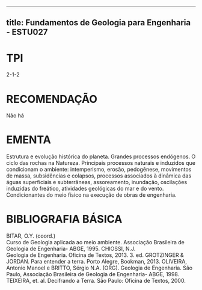 
---
title: Fundamentos de Geologia para Engenharia - ESTU027 
---

# TPI

2-1-2

# RECOMENDAÇÃO

Não há

# EMENTA

Estrutura e evolução histórica do planeta. Grandes processos endógenos. O ciclo das rochas na Natureza. Principais processos naturais e induzidos que condicionam o ambiente: intemperismo, erosão, pedogênese, movimentos de massa, subsidências e colapsos, processos associados à dinâmica das águas superficiais e subterrâneas, assoreamento, inundação, oscilações induzidas do freático, atividades geológicas do mar e do vento. Condicionantes do meio físico na execução de obras de engenharia.

# BIBLIOGRAFIA BÁSICA

BITAR, O.Y. (coord.) Curso de Geologia aplicada ao meio ambiente. Associação Brasileira de Geologia de Engenharia- ABGE, 1995.
CHIOSSI, N.J. Geologia de Engenharia. Oficina de Textos, 2013. 3. ed.
GROTZINGER & JORDAN. Para entender a terra. Porto Alegre, Bookman, 2013.
OLIVEIRA, Antonio Manoel e BRITTO, Sérgio N.A. (ORG). Geologia de Engenharia. São Paulo, Associação Brasileira de Geologia de Engenharia- ABGE, 1998.
TEIXEIRA, et. al. Decifrando a Terra. São Paulo: Oficina de Textos, 2000.
        